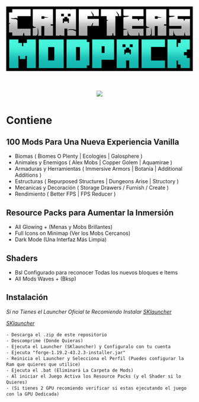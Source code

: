 <div align="center">

![Crafters](./Crafters_Logo.png)

# ![](https://gcdnb.pbrd.co/images/QfNRO9n58uQI.png)

</div>

# Contiene
## 100 Mods Para Una Nueva Experiencia Vanilla
- Biomas ( Biomes O Plenty | Ecologies | Galosphere )
- Animales y Enemigos ( Alex Mobs | Copper Golem | Aquamirae )
- Armaduras y Herramientas ( Immersive Armors | Botania | Additional Additions )
- Estructuras ( Repurposed Structures | Dungeons Arise | Structory )
- Mecanicas y Decoración ( Storage Drawers / Furnish / Create )
- Rendimiento ( Better FPS | FPS Reducer )

## Resource Packs para Aumentar la Inmersión
- All Glowing +   (Menas y Mobs Brillantes) 
- Full Icons on Minimap   (Ver los Mobs Cercanos)
- Dark Mode   (Una Interfaz Más Limpia)

## Shaders
- Bsl Configurado para reconocer Todas los nuevos bloques e Items
- All Mods Waves + (Bksp)

## Instalación

*Si no Tienes el Launcher Oficial te Recomiendo Instalar <a href="https://skmedix.pl/sklauncher/downloads">SKlauncher*</a>


<a href="https://skmedix.pl/sklauncher/downloads">*SKlauncher*</a>
```
- Descarga el .zip de este repositorio
- Descomprime (Donde Quieras)
- Ejecuta el Launcher (SKlauncher) y Configuralo con tu cuenta
- Ejecuta "forge-1.19.2-43.2.3-installer.jar"
- Reinicia el Launcher y Selecciona el Perfil (Puedes configurar la Ram que quieres que utilice)
- Ejecuta el .bat (Eliminará La Carpeta de Mods)
- Al iniciar el Juego Activa los Resource Packs (y el Shader si lo Quieres)
- (Si tienes 2 GPU recomiendo verificar si estas ejecutando el juego con la GPU Dedicada)
```
